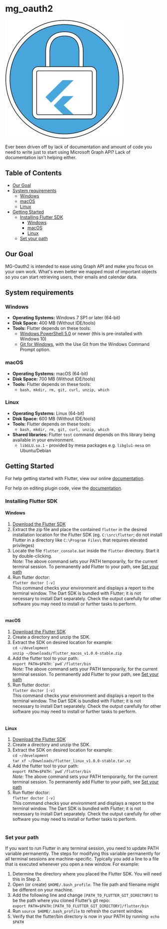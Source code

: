 # mg_oauth2
![mg_oauth2|512x512](https://github.com/BroCode9/mg-oauth2/blob/develop/logo.png)

Ever been driven off by lack of documentation and amount of code you need to write just to start using Microsoft Graph API?
Lack of documentation isn't helping either.

## Table of Contents

- [Our Goal](#our-goal)
- [System requirements](#system-requirements)
  - [Windows](#windows)
  - [macOS](#macos)
  - [Linux](#linux)
- [Getting Started](#getting-started)
  - [Installing Flutter SDK](#installing-flutter-sdk)
    - [Windows](#windows-install)
    - [macOS](#macos-install)
    - [Linux](#linux-install)
  - [Set your path](#set-your-path)

## Our Goal

MG-Oauth2 is intended to ease using Graph API and make you focus on your own work. What's even better we mapped most of important objects so you can start retrieving users, their emails and calendar data. 

## System requirements

### <a name="windows-install">Windows</a>

* **Operating Systems:** Windows 7 SP1 or later (64-bit)
* **Disk Space:** 400 MB (Without IDE/tools)
* **Tools:** Flutter depends on these tools:
  - [Windows PowerShell 5.0](https://docs.microsoft.com/en-us/powershell/scripting/setup/installing-windows-powershell?view=powershell-6) or newer (this is pre-installed with Windows 10)
  - [Git for Windows](https://git-scm.com/download/win), with the Use Git from the Windows Command Prompt option.

### <a name="macos-install">macOS</a>

* **Operating Systems:** macOS (64-bit)
* **Disk Space:** 700 MB (Without IDE/tools)
* **Tools:** Flutter depends on these tools:
  - ```bash, mkdir, rm, git, curl, unzip, which```
  
### <a name="linux-install">Linux</a>

* **Operating Systems:** Linux (64-bit)
* **Disk Space:** 600 MB (Without IDE/tools)
* **Tools:** Flutter depends on these tools:
  - ```bash, mkdir, rm, git, curl, unzip, which```
* **Shared libraries:** Flutter `test` command depends on this library being available in your environment.
  - ```libGLU.so.1``` - provided by mesa packages e.g. ```libglu1-mesa``` on Ubuntu/Debian
  
## Getting Started

For help getting started with Flutter, view our online
[documentation](https://flutter.io/).

For help on editing plugin code, view the [documentation](https://flutter.io/developing-packages/#edit-plugin-package).

### Installing Flutter SDK

#### Windows
1. [Download the Flutter SDK](https://storage.googleapis.com/flutter_infra/releases/stable/windows/flutter_windows_v1.0.0-stable.zip)
2. Extract the zip file and place the contained `flutter` in the desired installation location for the Flutter SDK (eg. `C:\src\flutter`; do not install Flutter in a directory like `C:\Program Files\` that requires elevated privileges)<br/>
3. Locate the file `flutter_console.bat` inside the `flutter` directory. Start it by double-clicking.<br/>
*Note:* The above command sets your PATH temporarily, for the current terminal session. To permanently add Flutter to your path, see [Set your path](#set-your-path)
5. Run flutter doctor:<br/>
`flutter doctor [-v]`<br/>
This command checks your environment and displays a report to the terminal window. The Dart SDK is bundled with Flutter; it is not necessary to install Dart separately. Check the output carefully for other software you may need to install or further tasks to perform.<br/><br/>

#### macOS
1. [Download the Flutter SDK](https://storage.googleapis.com/flutter_infra/releases/stable/macos/flutter_macos_v1.0.0-stable.zip)
2. Create a directory and unzip the SDK.
3. Extract the SDK on desired location for example:<br/>
`cd ~/development`<br/>
`unzip ~/Downloads/flutter_macos_v1.0.0-stable.zip`<br/>
4. Add the flutter tool to your path:<br/>
```export PATH=$PATH:`pwd`/flutter/bin```<br/>
*Note:* The above command sets your PATH temporarily, for the current terminal session. To permanently add Flutter to your path, see [Set your path](#set-your-path)
5. Run flutter doctor:<br/>
`flutter doctor [-v]`<br/>
This command checks your environment and displays a report to the terminal window. The Dart SDK is bundled with Flutter; it is not necessary to install Dart separately. Check the output carefully for other software you may need to install or further tasks to perform.<br/><br/>

#### Linux
1. [Download the Flutter SDK](https://storage.googleapis.com/flutter_infra/releases/stable/linux/flutter_linux_v1.0.0-stable.tar.xz)
2. Create a directory and unzip the SDK.
3. Extract the SDK on desired location for example:<br/>
`cd ~/development`<br/>
`tar xf ~/Downloads/flutter_linux_v1.0.0-stable.tar.xz`<br/>
4. Add the flutter tool to your path:<br/>
```export PATH=$PATH:`pwd`/flutter/bin```<br/>
*Note:* The above command sets your PATH temporarily, for the current terminal session. To permanently add Flutter to your path, see [Set your path](#set-your-path)
5. Run flutter doctor:<br/>
`flutter doctor [-v]`<br/>
This command checks your environment and displays a report to the terminal window. The Dart SDK is bundled with Flutter; it is not necessary to install Dart separately. Check the output carefully for other software you may need to install or further tasks to perform.<br/><br/>

### Set your path
If you want to run Flutter in any terminal session, you need to update PATH variable permanently. The steps for modifying this variable permanently for all terminal sessions are machine-specific. Typically you add a line to a file that is executed whenever you open a new window. For example:<br/>
1. Determine the directory where you placed the Flutter SDK. You will need this in Step 3.
2. Open (or create) `$HOME/.bash_profile`. The file path and filename might be different on your machine.
3. Add the following line and change `[PATH_TO_FLUTTER_GIT_DIRECTORY]` to be the path where you cloned Flutter’s git repo:<br/>
`export PATH=$PATH:[PATH_TO_FLUTTER_GIT_DIRECTORY]/flutter/bin`
4. Run `source $HOME/.bash_profile` to refresh the current window.
5. Verify that the flutter/bin directory is now in your PATH by running:
`echo $PATH`
